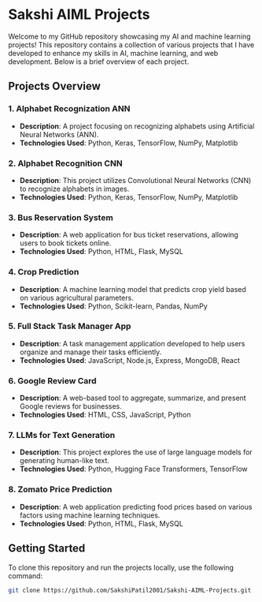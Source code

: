 # Sakshi AIML Projects

Welcome to my GitHub repository showcasing my AI and machine learning projects! This repository contains a collection of various projects that I have developed to enhance my skills in AI, machine learning, and web development. Below is a brief overview of each project.

## Projects Overview

### 1. **Alphabet Recognization ANN**
- **Description**: A project focusing on recognizing alphabets using Artificial Neural Networks (ANN).
- **Technologies Used**: Python, Keras, TensorFlow, NumPy, Matplotlib

### 2. **Alphabet Recognition CNN**
- **Description**: This project utilizes Convolutional Neural Networks (CNN) to recognize alphabets in images.
- **Technologies Used**: Python, Keras, TensorFlow, NumPy, Matplotlib

### 3. **Bus Reservation System**
- **Description**: A web application for bus ticket reservations, allowing users to book tickets online.
- **Technologies Used**: Python, HTML, Flask, MySQL

### 4. **Crop Prediction**
- **Description**: A machine learning model that predicts crop yield based on various agricultural parameters.
- **Technologies Used**: Python, Scikit-learn, Pandas, NumPy

### 5. **Full Stack Task Manager App**
- **Description**: A task management application developed to help users organize and manage their tasks efficiently.
- **Technologies Used**: JavaScript, Node.js, Express, MongoDB, React

### 6. **Google Review Card**
- **Description**: A web-based tool to aggregate, summarize, and present Google reviews for businesses.
- **Technologies Used**: HTML, CSS, JavaScript, Python

### 7. **LLMs for Text Generation**
- **Description**: This project explores the use of large language models for generating human-like text.
- **Technologies Used**: Python, Hugging Face Transformers, TensorFlow

### 8. **Zomato Price Prediction**
- **Description**: A web application predicting food prices based on various factors using machine learning techniques.
- **Technologies Used**: Python, HTML, Flask, MySQL

## Getting Started

To clone this repository and run the projects locally, use the following command:

```bash
git clone https://github.com/SakshiPatil2001/Sakshi-AIML-Projects.git

